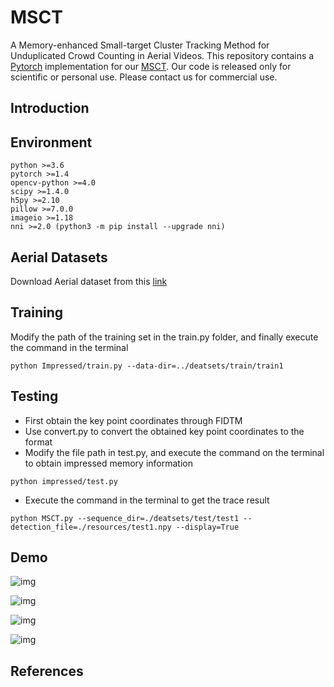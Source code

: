 # MSCT
A Memory-enhanced Small-target Cluster Tracking Method for Unduplicated Crowd Counting in Aerial Videos. This repository contains a [Pytorch](https://pytorch.org/) implementation for our [MSCT](https://yzueducn-my.sharepoint.com/:f:/g/personal/zhangxf_yzu_edu_cn/EktMPSTpJndHgUtb7NMnZeoBDlEyAhjwngS2CR9n2_maaQ). Our code is released only for scientific or personal use. Please contact us for commercial use.

## Introduction

## Environment

```
python >=3.6 
pytorch >=1.4
opencv-python >=4.0
scipy >=1.4.0
h5py >=2.10
pillow >=7.0.0
imageio >=1.18
nni >=2.0 (python3 -m pip install --upgrade nni)
```

## Aerial Datasets

Download Aerial dataset from this [link](https://yzueducn-my.sharepoint.com/:f:/g/personal/zhangxf_yzu_edu_cn/Erzew7eKpgREjqZ7b-ZpAZwBpI-0bHFdFXFodMxRs4iEGw?e=QacvhV)

## Training

Modify the path of the training set in the train.py folder, and finally execute the command in the terminal

```
python Impressed/train.py --data-dir=../deatsets/train/train1
```

## Testing

- First obtain the key point coordinates through FIDTM
- Use convert.py to convert the obtained key point coordinates to the format
- Modify the file path in test.py, and execute the command on the terminal to obtain impressed memory information

```
python impressed/test.py
```

- Execute the command in the terminal to get the trace result

```
python MSCT.py --sequence_dir=./deatsets/test/test1 --detection_file=./resources/test1.npy --display=True
```

## Demo
![img](imgs/demo1.gif)

![img](imgs/demo2.gif)

![img](imgs/demo3.gif)

![img](imgs/demo4.gif)

## References
